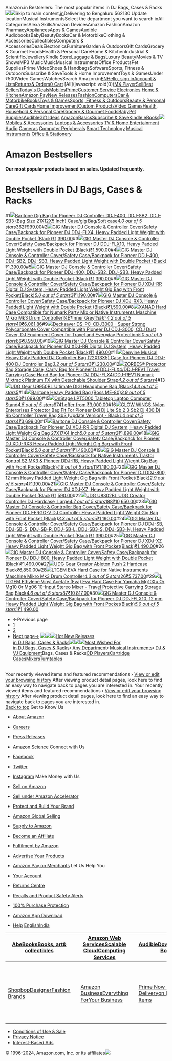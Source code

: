 Amazon.in Bestsellers: The most popular items in DJ Bags, Cases & Racks![](//fls-eu.amazon.in/1/batch/1/OP/A21TJRUUN4KGV:262-7801173-9112739:G8VQETQ20NC9QJ04YKRQ$uedata=s:%2Frd%2Fuedata%3Fstaticb%26id%3DG8VQETQ20NC9QJ04YKRQ:0)![](https://m.media-amazon.com/images/G/31/gno/sprites/nav-sprite-global-1x-reorg-privacy._CB541718031_.png)Skip to main content[.in](/ref=nav_logo)Delivering to Bengaluru 562130  Update locationMusical InstrumentsSelect the department you want to search inAll CategoriesAlexa SkillsAmazon DevicesAmazon FashionAmazon PharmacyAppliancesApps & GamesAudible AudiobooksBabyBeautyBooksCar & MotorbikeClothing & AccessoriesCollectiblesComputers & AccessoriesDealsElectronicsFurnitureGarden & OutdoorsGift CardsGrocery & Gourmet FoodsHealth & Personal CareHome & KitchenIndustrial & ScientificJewelleryKindle StoreLuggage & BagsLuxury BeautyMovies & TV ShowsMP3 MusicMusicMusical InstrumentsOffice ProductsPet SuppliesPrime VideoShoes & HandbagsSoftwareSports, Fitness & OutdoorsSubscribe & SaveTools & Home ImprovementToys & GamesUnder ₹500Video GamesWatchesSearch Amazon.in[EN](/customer-preferences/edit?ie=UTF8&preferencesReturnUrl=%2F&ref_=topnav_lang)[Hello, sign inAccount & Lists](https://www.amazon.in/ap/signin?openid.pape.max_auth_age=0&openid.return_to=https%3A%2F%2Fwww.amazon.in%2Fgp%2Fbestsellers%2Fmusical-instruments%2F4654335031%2Fref%3Dzg_bs_nav_musical-instruments_2_4654316031%2F%3Fie%3DUTF8%26ref_%3Dnav_ya_signin&openid.identity=http%3A%2F%2Fspecs.openid.net%2Fauth%2F2.0%2Fidentifier_select&openid.assoc_handle=inflex&openid.mode=checkid_setup&openid.claimed_id=http%3A%2F%2Fspecs.openid.net%2Fauth%2F2.0%2Fidentifier_select&openid.ns=http%3A%2F%2Fspecs.openid.net%2Fauth%2F2.0)[Returns& Orders](/gp/css/order-history?ref_=nav_orders_first)[0 Cart](/gp/cart/view.html?ref_=nav_cart) [All](javascript: void(0))[MX Player](/minitv?ref_=nav_avod_desktop_topnav)[Sell](/b/32702023031?node=32702023031&ld=AZINSOANavDesktop_T3&ref_=nav_cs_sell_T3)[Best Sellers](/gp/bestsellers/?ref_=nav_cs_bestsellers)[Today's Deals](/deals?ref_=nav_cs_gb)[Mobiles](/mobile-phones/b/?ie=UTF8&node=1389401031&ref_=nav_cs_mobiles)[Prime](/prime?ref_=nav_cs_primelink_nonmember)[Customer Service](/gp/help/customer/display.html?nodeId=200507590&ref_=nav_cs_help) [Electronics](/electronics/b/?ie=UTF8&node=976419031&ref_=nav_cs_electronics) [Home & Kitchen](/Home-Kitchen/b/?ie=UTF8&node=976442031&ref_=nav_cs_home)[Amazon Pay](/gp/sva/dashboard?ref_=nav_cs_apay)[New Releases](/gp/new-releases/?ref_=nav_cs_newreleases)[Fashion](/gp/browse.html?node=6648217031&ref_=nav_cs_fashion)[Computers](/computers-and-accessories/b/?ie=UTF8&node=976392031&ref_=nav_cs_pc)[Car & Motorbike](/Car-Motorbike-Store/b/?ie=UTF8&node=4772060031&ref_=nav_cs_automotive)[Books](/Books/b/?ie=UTF8&node=976389031&ref_=nav_cs_books)[Toys & Games](/Toys-Games/b/?ie=UTF8&node=1350380031&ref_=nav_cs_toys)[Sports, Fitness & Outdoors](/Sports/b/?ie=UTF8&node=1984443031&ref_=nav_cs_sports)[Beauty & Personal Care](/beauty/b/?ie=UTF8&node=1355016031&ref_=nav_cs_beauty)[Gift Cards](/gift-card-store/b/?ie=UTF8&node=3704982031&ref_=nav_cs_gc)[Home Improvement](/Home-Improvement/b/?ie=UTF8&node=4286640031&ref_=nav_cs_hi)[Custom Products](/Amazon-Custom/b/?ie=UTF8&node=32615889031&ref_=nav_cs_custom)[Video Games](/video-games/b/?ie=UTF8&node=976460031&ref_=nav_cs_video_games)[Health, Household & Personal Care](/health-and-personal-care/b/?ie=UTF8&node=1350384031&ref_=nav_cs_hpc)[Grocery & Gourmet Foods](/Gourmet-Specialty-Foods/b/?ie=UTF8&node=2454178031&ref_=nav_cs_grocery)[Baby](/Baby/b/?ie=UTF8&node=1571274031&ref_=nav_cs_baby)[Pet Supplies](/Pet-Supplies/b/?ie=UTF8&node=2454181031&ref_=nav_cs_pets)[Audible](/Audible-Books-and-Originals/b/?ie=UTF8&node=17941593031&ref_=nav_cs_audible)[Gift Ideas](/gcx/-/gfhz/?ref_=nav_cs_giftfinder) [AmazonBasics](/b/?node=6637738031&ref_=nav_cs_amazonbasics)[Subscribe & Save](/auto-deliveries/landing?ref_=nav_cs_sns)[Kindle eBooks](/Kindle-eBooks/b/?ie=UTF8&node=1634753031&ref_=nav_cs_kindle_books)[![](https://m.media-amazon.com/images/G/31/img18/Electronics/Megamenu/Megamenu_Electronics_top._CB485947327_.png)](/electronics/b/?ie=UTF8&node=976419031&ref_=topnav_storetab_top_elec_mega) [Mobiles & Accessories](/b/?_encoding=UTF8&node=1389401031&ref_=sv_top_elec_mega_1)  [Laptops & Accessories](/b/?_encoding=UTF8&node=976392031&ref_=sv_top_elec_mega_2)  [TV & Home Entertainment](/b/?_encoding=UTF8&node=1389375031&ref_=sv_top_elec_mega_3)  [Audio](/b/?_encoding=UTF8&node=1389335031&ref_=sv_top_elec_mega_4)  [Cameras](/b/?_encoding=UTF8&node=1388977031&ref_=sv_top_elec_mega_5)  [Computer Peripherals](/b/?_encoding=UTF8&node=1375248031&ref_=sv_top_elec_mega_6)  [Smart Technology](/b/?_encoding=UTF8&node=13773797031&ref_=sv_top_elec_mega_7)  [Musical Instruments](/b/?_encoding=UTF8&node=3677697031&ref_=sv_top_elec_mega_8)  [Office & Stationery](/b/?_encoding=UTF8&node=2454172031&ref_=sv_top_elec_mega_9) 

Amazon Bestsellers
==================

#### Our most popular products based on sales. Updated frequently.

Bestsellers in DJ Bags, Cases & Racks
=====================================

#1[![](https://images-eu.ssl-images-amazon.com/images/I/91GOGM-4pHL._AC_UL300_SR300,200_.jpg)](/Baritone-Pioneer-Controller-DDJ-400-21X13X4/dp/B07H85FSY3/ref=zg_bs_g_4654335031_d_sccl_1/262-7801173-9112739?psc=1)[Baritone Gig Bag for Pioneer DJ Controller DDJ-400, DDJ-SB2, DDJ-SB3 (Bag Size 21X12X5 Inch) Case/gig Bag/Soft case](/Baritone-Pioneer-Controller-DDJ-400-21X13X4/dp/B07H85FSY3/ref=zg_bs_g_4654335031_d_sccl_1/262-7801173-9112739?psc=1)[*4.0 out of 5 stars*362](/product-reviews/B07H85FSY3/ref=zg_bs_g_4654335031_d_sccl_1_cr/262-7801173-9112739)[₹999.00](/Baritone-Pioneer-Controller-DDJ-400-21X13X4/dp/B07H85FSY3/ref=zg_bs_g_4654335031_d_sccl_1/262-7801173-9112739?psc=1)#2[![](https://images-eu.ssl-images-amazon.com/images/I/710mWq2GyuL._AC_UL300_SR300,200_.jpg)](/GIG-Master-Controller-Backpack-DDJ-FLX4/dp/B0DN9WSMFD/ref=zg_bs_g_4654335031_d_sccl_2/262-7801173-9112739?psc=1)[GIG Master DJ Console & Controller Cover/Safety Case/Backpack for Pioneer DJ DDJ-FLX4, Heavy Padded Light Weight with Double Pocket (Black)](/GIG-Master-Controller-Backpack-DDJ-FLX4/dp/B0DN9WSMFD/ref=zg_bs_g_4654335031_d_sccl_2/262-7801173-9112739?psc=1)[₹1,390.00](/GIG-Master-Controller-Backpack-DDJ-FLX4/dp/B0DN9WSMFD/ref=zg_bs_g_4654335031_d_sccl_2/262-7801173-9112739?psc=1)#3[![](https://images-eu.ssl-images-amazon.com/images/I/710mWq2GyuL._AC_UL300_SR300,200_.jpg)](/GIG-Master-Controller-Backpack-DDJ-FLX10/dp/B0DN9VM5QM/ref=zg_bs_g_4654335031_d_sccl_3/262-7801173-9112739?psc=1)[GIG Master DJ Console & Controller Cover/Safety Case/Backpack for Pioneer DJ DDJ-FLX10, Heavy Padded Light Weight with Double Pocket (Black)](/GIG-Master-Controller-Backpack-DDJ-FLX10/dp/B0DN9VM5QM/ref=zg_bs_g_4654335031_d_sccl_3/262-7801173-9112739?psc=1)[₹1,590.00](/GIG-Master-Controller-Backpack-DDJ-FLX10/dp/B0DN9VM5QM/ref=zg_bs_g_4654335031_d_sccl_3/262-7801173-9112739?psc=1)#4[![](https://images-eu.ssl-images-amazon.com/images/I/710mWq2GyuL._AC_UL300_SR300,200_.jpg)](/GIG-Master-Console-Controller-Backpack/dp/B0DN9WC6M9/ref=zg_bs_g_4654335031_d_sccl_4/262-7801173-9112739?psc=1)[GIG Master DJ Console & Controller Cover/Safety Case/Backpack for Pioneer DDJ-400, DDJ-SB2, DDJ-SB3, Heavy Padded Light Weight with Double Pocket (Black)](/GIG-Master-Console-Controller-Backpack/dp/B0DN9WC6M9/ref=zg_bs_g_4654335031_d_sccl_4/262-7801173-9112739?psc=1)[₹1,390.00](/GIG-Master-Console-Controller-Backpack/dp/B0DN9WC6M9/ref=zg_bs_g_4654335031_d_sccl_4/262-7801173-9112739?psc=1)#5[![](https://images-eu.ssl-images-amazon.com/images/I/710mWq2GyuL._AC_UL300_SR300,200_.jpg)](/Master-Pioneer-DDJ-400-DDJ-SB2-DDJ-SB3/dp/B0DN5YLZGC/ref=zg_bs_g_4654335031_d_sccl_5/262-7801173-9112739?psc=1)[GIG Master DJ Console & Controller Cover/Safety Case/Backpack for Pioneer DDJ-400, DDJ-SB2, DDJ-SB3, Heavy Padded Light Weight with Double Pocket (Black)](/Master-Pioneer-DDJ-400-DDJ-SB2-DDJ-SB3/dp/B0DN5YLZGC/ref=zg_bs_g_4654335031_d_sccl_5/262-7801173-9112739?psc=1)[₹1,390.00](/Master-Pioneer-DDJ-400-DDJ-SB2-DDJ-SB3/dp/B0DN5YLZGC/ref=zg_bs_g_4654335031_d_sccl_5/262-7801173-9112739?psc=1)#6[![](https://images-eu.ssl-images-amazon.com/images/I/61mVoCgl8nL._AC_UL300_SR300,200_.jpg)](/Master-Pioneer-XDJ-RR-Digital-System/dp/B07X6NL3P6/ref=zg_bs_g_4654335031_d_sccl_6/262-7801173-9112739?psc=1)[GIG Master DJ Console & Controller Cover/Safety Case/Backpack for Pioneer DJ XDJ-RR Digital DJ System, Heavy Padded Light Weight Gig Bag with Front Pocket(Black)](/Master-Pioneer-XDJ-RR-Digital-System/dp/B07X6NL3P6/ref=zg_bs_g_4654335031_d_sccl_6/262-7801173-9112739?psc=1)[*5.0 out of 5 stars*3](/product-reviews/B07X6NL3P6/ref=zg_bs_g_4654335031_d_sccl_6_cr/262-7801173-9112739)[₹1,190.00](/Master-Pioneer-XDJ-RR-Digital-System/dp/B07X6NL3P6/ref=zg_bs_g_4654335031_d_sccl_6/262-7801173-9112739?psc=1)#7[![](https://images-eu.ssl-images-amazon.com/images/I/710mWq2GyuL._AC_UL300_SR300,200_.jpg)](/GIG-Master-Console-Controller-Backpack/dp/B0DN9X7HNB/ref=zg_bs_g_4654335031_d_sccl_7/262-7801173-9112739?psc=1)[GIG Master DJ Console & Controller Cover/Safety Case/Backpack for Pioneer DJ XDJ-RX3, Heavy Padded Light Weight with Double Pocket (Black)](/GIG-Master-Console-Controller-Backpack/dp/B0DN9X7HNB/ref=zg_bs_g_4654335031_d_sccl_7/262-7801173-9112739?psc=1)[₹1,590.00](/GIG-Master-Console-Controller-Backpack/dp/B0DN9X7HNB/ref=zg_bs_g_4654335031_d_sccl_7/262-7801173-9112739?psc=1)#8[![](https://images-eu.ssl-images-amazon.com/images/I/71YyPH39T8L._AC_UL300_SR300,200_.jpg)](/XANAD-Pioneer-Controller-Protective-Carrying/dp/B08H1ZG6Y8/ref=zg_bs_g_4654335031_d_sccl_8/262-7801173-9112739?psc=1)[XANAD Hard Case Compatible for Numark Party Mix or Native Instruments Maschine Mikro Mk3 Drum Controllerï¼Ë†Inner Greyï¼â€°](/XANAD-Pioneer-Controller-Protective-Carrying/dp/B08H1ZG6Y8/ref=zg_bs_g_4654335031_d_sccl_8/262-7801173-9112739?psc=1)[*4.2 out of 5 stars*40](/product-reviews/B08H1ZG6Y8/ref=zg_bs_g_4654335031_d_sccl_8_cr/262-7801173-9112739)[₹6,061.86](/XANAD-Pioneer-Controller-Protective-Carrying/dp/B08H1ZG6Y8/ref=zg_bs_g_4654335031_d_sccl_8/262-7801173-9112739?psc=1)#9[![](https://images-eu.ssl-images-amazon.com/images/I/51Yf-QtUPDL._AC_UL300_SR300,200_.jpg)](/Decksaver-Pioneer-CDJ-3000-Cover-DS-PC-CDJ3000/dp/B08PC3R5HY/ref=zg_bs_g_4654335031_d_sccl_9/262-7801173-9112739?psc=1)[Decksaver DS-PC-CDJ3000 - Super Strong Polycarbonate Cover Compatible with Pioneer DJ CDJ-3000, CDJ Dust Cover, DJ Equipment Cover for Travel and Everyday Protection](/Decksaver-Pioneer-CDJ-3000-Cover-DS-PC-CDJ3000/dp/B08PC3R5HY/ref=zg_bs_g_4654335031_d_sccl_9/262-7801173-9112739?psc=1)[*5.0 out of 5 stars*66](/product-reviews/B08PC3R5HY/ref=zg_bs_g_4654335031_d_sccl_9_cr/262-7801173-9112739)[₹8,950.00](/Decksaver-Pioneer-CDJ-3000-Cover-DS-PC-CDJ3000/dp/B08PC3R5HY/ref=zg_bs_g_4654335031_d_sccl_9/262-7801173-9112739?psc=1)#10[![](https://images-eu.ssl-images-amazon.com/images/I/710mWq2GyuL._AC_UL300_SR300,200_.jpg)](/GIG-Master-Console-Controller-Backpack/dp/B0DN9SYPGM/ref=zg_bs_g_4654335031_d_sccl_10/262-7801173-9112739?psc=1)[GIG Master DJ Console & Controller Cover/Safety Case/Backpack for Pioneer DJ XDJ-RR Digital DJ System, Heavy Padded Light Weight with Double Pocket (Black)](/GIG-Master-Console-Controller-Backpack/dp/B0DN9SYPGM/ref=zg_bs_g_4654335031_d_sccl_10/262-7801173-9112739?psc=1)[₹1,490.00](/GIG-Master-Console-Controller-Backpack/dp/B0DN9SYPGM/ref=zg_bs_g_4654335031_d_sccl_10/262-7801173-9112739?psc=1)#11[![](https://images-eu.ssl-images-amazon.com/images/I/611mn5Kqk3L._AC_UL300_SR300,200_.jpg)](/Denvine-Musical-Controller-22X13X5-Pioneer/dp/B0C1T4V4FT/ref=zg_bs_g_4654335031_d_sccl_11/262-7801173-9112739?psc=1)[Denvine Musical Heavy Duty Padded DJ Controller Bag (22X13X5) Case for Pioneer DJ DDJ-400 DJ Controller Bag](/Denvine-Musical-Controller-22X13X5-Pioneer/dp/B0C1T4V4FT/ref=zg_bs_g_4654335031_d_sccl_11/262-7801173-9112739?psc=1)[*3.2 out of 5 stars*3](/product-reviews/B0C1T4V4FT/ref=zg_bs_g_4654335031_d_sccl_11_cr/262-7801173-9112739)[₹1,230.00](/Denvine-Musical-Controller-22X13X5-Pioneer/dp/B0C1T4V4FT/ref=zg_bs_g_4654335031_d_sccl_11/262-7801173-9112739?psc=1)#12[![](https://images-eu.ssl-images-amazon.com/images/I/61krzw+t3IL._AC_UL300_SR300,200_.jpg)](/DDJ-FLX4-DDJ-REV1-Carrying-Mixtrack-Detachable/dp/B0CJ92WQ1H/ref=zg_bs_g_4654335031_d_sccl_12/262-7801173-9112739?psc=1)[ZORBES® Protector Bag Storage Case, Carry Bag for Pioneer DJ DDJ-FLX4/DDJ-REV1 Travel Carrying Case Hand Bag for Pioneer DJ DDJ-FLX4/DDJ-REV1 Numark Mixtrack Platinum FX with Detachable Shoulder Strap](/DDJ-FLX4-DDJ-REV1-Carrying-Mixtrack-Detachable/dp/B0CJ92WQ1H/ref=zg_bs_g_4654335031_d_sccl_12/262-7801173-9112739?psc=1)[*4.2 out of 5 stars*4](/product-reviews/B0CJ92WQ1H/ref=zg_bs_g_4654335031_d_sccl_12_cr/262-7801173-9112739)#13[![](https://images-eu.ssl-images-amazon.com/images/I/716ZbUGJZSL._AC_UL300_SR300,200_.jpg)](/UDG-Ultimate-DIGI-Headphone-Black/dp/B079J4VRM8/ref=zg_bs_g_4654335031_d_sccl_13/262-7801173-9112739?psc=1)[UDG Gear U9950BL Ultimate DIGI Headphone Bag (Black)](/UDG-Ultimate-DIGI-Headphone-Black/dp/B079J4VRM8/ref=zg_bs_g_4654335031_d_sccl_13/262-7801173-9112739?psc=1)[*4.3 out of 5 stars*5](/product-reviews/B079J4VRM8/ref=zg_bs_g_4654335031_d_sccl_13_cr/262-7801173-9112739)#14[![](https://images-eu.ssl-images-amazon.com/images/I/91GOGM-4pHL._AC_UL300_SR300,200_.jpg)](/Baritone-Guitar-Multi-effects-Padded-5inches/dp/B079NCBTRJ/ref=zg_bs_g_4654335031_d_sccl_14/262-7801173-9112739?psc=1)[Baritone Heavy Padded Bag (Boss ME-80)](/Baritone-Guitar-Multi-effects-Padded-5inches/dp/B079NCBTRJ/ref=zg_bs_g_4654335031_d_sccl_14/262-7801173-9112739?psc=1)[*3.9 out of 5 stars*50](/product-reviews/B079NCBTRJ/ref=zg_bs_g_4654335031_d_sccl_14_cr/262-7801173-9112739)[₹1,099.00](/Baritone-Guitar-Multi-effects-Padded-5inches/dp/B079NCBTRJ/ref=zg_bs_g_4654335031_d_sccl_14/262-7801173-9112739?psc=1)#15[![](https://images-eu.ssl-images-amazon.com/images/I/51YWCDXTIQL._AC_UL300_SR300,200_.jpg)](/On-Stage-LPT5000-Laptop-Computer-Stand/dp/B001AYONXU/ref=zg_bs_g_4654335031_d_sccl_15/262-7801173-9112739?psc=1)[OnStage LPT5000 Tabletop Laptop Computer Stand](/On-Stage-LPT5000-Laptop-Computer-Stand/dp/B001AYONXU/ref=zg_bs_g_4654335031_d_sccl_15/262-7801173-9112739?psc=1)[*4.5 out of 5 stars*974](/product-reviews/B001AYONXU/ref=zg_bs_g_4654335031_d_sccl_15_cr/262-7801173-9112739)[1 offer from ₹3,000.00](/On-Stage-LPT5000-Laptop-Computer-Stand/dp/B001AYONXU/ref=zg_bs_g_4654335031_d_sccl_15/262-7801173-9112739?psc=1)#16[![](https://images-eu.ssl-images-amazon.com/images/I/6169eoq8i4L._AC_UL300_SR300,200_.jpg)](/Enterprises-Protector-Pioneer-Controller-Version/dp/B0C1T1GGVV/ref=zg_bs_g_4654335031_d_sccl_16/262-7801173-9112739?psc=1)[GLOW WINGS Nylon Enterprises Protector Bag Fit For Pioneer Ddj Dj Lite Sb 2 3 Sb2 Dj 400 Dj Rb Controller Travel Bag Sb3 (Update Version) - Black](/Enterprises-Protector-Pioneer-Controller-Version/dp/B0C1T1GGVV/ref=zg_bs_g_4654335031_d_sccl_16/262-7801173-9112739?psc=1)[*1.0 out of 5 stars*4](/product-reviews/B0C1T1GGVV/ref=zg_bs_g_4654335031_d_sccl_16_cr/262-7801173-9112739)[₹3,699.00](/Enterprises-Protector-Pioneer-Controller-Version/dp/B0C1T1GGVV/ref=zg_bs_g_4654335031_d_sccl_16/262-7801173-9112739?psc=1)#17[![](https://images-eu.ssl-images-amazon.com/images/I/81NjalS7kdL._AC_UL300_SR300,200_.jpg)](/Baritone-Console-Controller-Backpack-Pioneer/dp/B07YSM8FZH/ref=zg_bs_g_4654335031_d_sccl_17/262-7801173-9112739?psc=1)[Baritone DJ Console & Controller Cover/Safety Case/Backpack For Pioneer DJ XDJ-RR Digital DJ System, Heavy Padded Light Weight Gig Bag 27X17X4 Inch](/Baritone-Console-Controller-Backpack-Pioneer/dp/B07YSM8FZH/ref=zg_bs_g_4654335031_d_sccl_17/262-7801173-9112739?psc=1)[*5.0 out of 5 stars*2](/product-reviews/B07YSM8FZH/ref=zg_bs_g_4654335031_d_sccl_17_cr/262-7801173-9112739)[₹1,899.00](/Baritone-Console-Controller-Backpack-Pioneer/dp/B07YSM8FZH/ref=zg_bs_g_4654335031_d_sccl_17/262-7801173-9112739?psc=1)#18[![](https://images-eu.ssl-images-amazon.com/images/I/61mVoCgl8nL._AC_UL300_SR300,200_.jpg)](/GIG-Master-DJ-Pioneer-XDJ-RX3/dp/B0D69W9FGB/ref=zg_bs_g_4654335031_d_sccl_18/262-7801173-9112739?psc=1)[GIG Master DJ Console & Controller Cover/Safety Case/Backpack for Pioneer DJ XDJ-RX3 Heavy Padded Light Weight Gig Bag with Front Pocket(Black)](/GIG-Master-DJ-Pioneer-XDJ-RX3/dp/B0D69W9FGB/ref=zg_bs_g_4654335031_d_sccl_18/262-7801173-9112739?psc=1)[*5.0 out of 5 stars*1](/product-reviews/B0D69W9FGB/ref=zg_bs_g_4654335031_d_sccl_18_cr/262-7801173-9112739)[₹1,490.00](/GIG-Master-DJ-Pioneer-XDJ-RX3/dp/B0D69W9FGB/ref=zg_bs_g_4654335031_d_sccl_18/262-7801173-9112739?psc=1)#19[![](https://images-eu.ssl-images-amazon.com/images/I/81cvO9zWpBL._AC_UL300_SR300,200_.jpg)](/GIG-Master-Native-Traktor-Kontrol/dp/B07X98LP2T/ref=zg_bs_g_4654335031_d_sccl_19/262-7801173-9112739?psc=1)[GIG Master DJ Console & Controller Cover/Safety Case/Backpack for Native Instruments Traktor Kontrol S2 MK3 & Pioneer DDJ-RB, Heavy Padded Light Wieght Gig Bag with Front Pocket(Black)](/GIG-Master-Native-Traktor-Kontrol/dp/B07X98LP2T/ref=zg_bs_g_4654335031_d_sccl_19/262-7801173-9112739?psc=1)[*4.8 out of 5 stars*11](/product-reviews/B07X98LP2T/ref=zg_bs_g_4654335031_d_sccl_19_cr/262-7801173-9112739)[₹1,190.00](/GIG-Master-Native-Traktor-Kontrol/dp/B07X98LP2T/ref=zg_bs_g_4654335031_d_sccl_19/262-7801173-9112739?psc=1)#20[![](https://images-eu.ssl-images-amazon.com/images/I/61mVoCgl8nL._AC_UL300_SR300,200_.jpg)](/GIG-Master-DJ-Pioneer-DDJ-800/dp/B07X9CSVCT/ref=zg_bs_g_4654335031_d_sccl_20/262-7801173-9112739?psc=1)[GIG Master DJ Console & Controller Cover/Safety Case/Backpack for Pioneer DJ DDJ-800, 12 mm Heavy Padded Light Weight Gig Bag with Front Pocket(Black)](/GIG-Master-DJ-Pioneer-DDJ-800/dp/B07X9CSVCT/ref=zg_bs_g_4654335031_d_sccl_20/262-7801173-9112739?psc=1)[*2.9 out of 5 stars*4](/product-reviews/B07X9CSVCT/ref=zg_bs_g_4654335031_d_sccl_20_cr/262-7801173-9112739)[₹1,190.00](/GIG-Master-DJ-Pioneer-DDJ-800/dp/B07X9CSVCT/ref=zg_bs_g_4654335031_d_sccl_20/262-7801173-9112739?psc=1)#21[![](https://images-eu.ssl-images-amazon.com/images/I/710mWq2GyuL._AC_UL300_SR300,200_.jpg)](/GIG-Master-Console-Controller-Backpack/dp/B0DN9VYK9X/ref=zg_bs_g_4654335031_d_sccl_21/262-7801173-9112739?psc=1)[GIG Master DJ Console & Controller Cover/Safety Case/Backpack for Pioneer DJ XDJ-XZ, Heavy Padded Light Weight with Double Pocket (Black)](/GIG-Master-Console-Controller-Backpack/dp/B0DN9VYK9X/ref=zg_bs_g_4654335031_d_sccl_21/262-7801173-9112739?psc=1)[₹1,590.00](/GIG-Master-Console-Controller-Backpack/dp/B0DN9VYK9X/ref=zg_bs_g_4654335031_d_sccl_21/262-7801173-9112739?psc=1)#22[![](https://images-eu.ssl-images-amazon.com/images/I/61kAMoCAweL._AC_UL300_SR300,200_.jpg)](/UDG-Creator-Controller-Hardcase-U8302BL/dp/B00MXU0IHU/ref=zg_bs_g_4654335031_d_sccl_22/262-7801173-9112739?psc=1)[UDG U8302BL UDG Creator Controller DJ Hardcase, Large](/UDG-Creator-Controller-Hardcase-U8302BL/dp/B00MXU0IHU/ref=zg_bs_g_4654335031_d_sccl_22/262-7801173-9112739?psc=1)[*4.7 out of 5 stars*188](/product-reviews/B00MXU0IHU/ref=zg_bs_g_4654335031_d_sccl_22_cr/262-7801173-9112739)[₹10,650.00](/UDG-Creator-Controller-Hardcase-U8302BL/dp/B00MXU0IHU/ref=zg_bs_g_4654335031_d_sccl_22/262-7801173-9112739?psc=1)#23[![](https://images-eu.ssl-images-amazon.com/images/I/81cvO9zWpBL._AC_UL300_SR300,200_.jpg)](/GIG-Master-Controller-Pioneer-DDJ-ERGO-V/dp/B07X88SVMN/ref=zg_bs_g_4654335031_d_sccl_23/262-7801173-9112739?psc=1)[GIG Master DJ Console & Controller Bag Cover/Safety Case/Backpack for Pioneer DDJ-ERGO-V DJ Controller Heavy Padded Light Weight Gig Bag with Front Pocket (Black)](/GIG-Master-Controller-Pioneer-DDJ-ERGO-V/dp/B07X88SVMN/ref=zg_bs_g_4654335031_d_sccl_23/262-7801173-9112739?psc=1)[*3.3 out of 5 stars*5](/product-reviews/B07X88SVMN/ref=zg_bs_g_4654335031_d_sccl_23_cr/262-7801173-9112739)[₹1,190.00](/GIG-Master-Controller-Pioneer-DDJ-ERGO-V/dp/B07X88SVMN/ref=zg_bs_g_4654335031_d_sccl_23/262-7801173-9112739?psc=1)#24[![](https://images-eu.ssl-images-amazon.com/images/I/710mWq2GyuL._AC_UL300_SR300,200_.jpg)](/GIG-Master-Controller-DDJ-SB3-S-DDJ-SB3-N/dp/B0DN9S7ZVS/ref=zg_bs_g_4654335031_d_sccl_24/262-7801173-9112739?psc=1)[GIG Master DJ Console & Controller Cover/Safety Case/Backpack for Pioneer DJ DDJ-SB, DDJ-SB-S, DDJ-SB-R, DDJ-SB-L, DDJ-SB3-S, DDJ-SB3-N, Heavy Padded Light Weight with Double Pocket (Black)](/GIG-Master-Controller-DDJ-SB3-S-DDJ-SB3-N/dp/B0DN9S7ZVS/ref=zg_bs_g_4654335031_d_sccl_24/262-7801173-9112739?psc=1)[₹1,390.00](/GIG-Master-Controller-DDJ-SB3-S-DDJ-SB3-N/dp/B0DN9S7ZVS/ref=zg_bs_g_4654335031_d_sccl_24/262-7801173-9112739?psc=1)#25[![](https://images-eu.ssl-images-amazon.com/images/I/61mVoCgl8nL._AC_UL300_SR300,200_.jpg)](/GIG-Master-DJ-Pioneer-XDJ-XZ/dp/B0D69Y1SS2/ref=zg_bs_g_4654335031_d_sccl_25/262-7801173-9112739?psc=1)[GIG Master DJ Console & Controller Cover/Safety Case/Backpack for Pioneer DJ XDJ-XZ Heavy Padded Light Weight Gig Bag with Front Pocket(Black)](/GIG-Master-DJ-Pioneer-XDJ-XZ/dp/B0D69Y1SS2/ref=zg_bs_g_4654335031_d_sccl_25/262-7801173-9112739?psc=1)[₹1,490.00](/GIG-Master-DJ-Pioneer-XDJ-XZ/dp/B0D69Y1SS2/ref=zg_bs_g_4654335031_d_sccl_25/262-7801173-9112739?psc=1)#26[![](https://images-eu.ssl-images-amazon.com/images/I/710mWq2GyuL._AC_UL300_SR300,200_.jpg)](/GIG-Master-Console-Controller-Backpack/dp/B0DN9Y3JY2/ref=zg_bs_g_4654335031_d_sccl_26/262-7801173-9112739?psc=1)[GIG Master DJ Console & Controller Cover/Safety Case/Backpack for Pioneer DJ DDJ-800, Heavy Padded Light Weight with Double Pocket (Black)](/GIG-Master-Console-Controller-Backpack/dp/B0DN9Y3JY2/ref=zg_bs_g_4654335031_d_sccl_26/262-7801173-9112739?psc=1)[₹1,490.00](/GIG-Master-Console-Controller-Backpack/dp/B0DN9Y3JY2/ref=zg_bs_g_4654335031_d_sccl_26/262-7801173-9112739?psc=1)#27[![](https://images-eu.ssl-images-amazon.com/images/I/81jVVNrRAAL._AC_UL300_SR300,200_.jpg)](/UDG-Creator-Ableton-Hardcase-Black/dp/B079J1QPT5/ref=zg_bs_g_4654335031_d_sccl_27/262-7801173-9112739?psc=1)[UDG Gear Creator Ableton Push 2 Hardcase Black](/UDG-Creator-Ableton-Hardcase-Black/dp/B079J1QPT5/ref=zg_bs_g_4654335031_d_sccl_27/262-7801173-9112739?psc=1)[₹6,850.00](/UDG-Creator-Ableton-Hardcase-Black/dp/B079J1QPT5/ref=zg_bs_g_4654335031_d_sccl_27/262-7801173-9112739?psc=1)#28[![](https://images-eu.ssl-images-amazon.com/images/I/71vD9NTb0xL._AC_UL300_SR300,200_.jpg)](/LTGEM-Native-Instruments-Maschine-Controller/dp/B093KFCQTS/ref=zg_bs_g_4654335031_d_sccl_28/262-7801173-9112739?psc=1)[LTGEM EVA Hard Case for Native Instruments Maschine Mikro Mk3 Drum Controller](/LTGEM-Native-Instruments-Maschine-Controller/dp/B093KFCQTS/ref=zg_bs_g_4654335031_d_sccl_28/262-7801173-9112739?psc=1)[*4.3 out of 5 stars*26](/product-reviews/B093KFCQTS/ref=zg_bs_g_4654335031_d_sccl_28_cr/262-7801173-9112739)[₹5,737.00](/LTGEM-Native-Instruments-Maschine-Controller/dp/B093KFCQTS/ref=zg_bs_g_4654335031_d_sccl_28/262-7801173-9112739?psc=1)#29[![](https://images-eu.ssl-images-amazon.com/images/I/71K+Cef7uxL._AC_UL300_SR300,200_.jpg)](/LTGEM-YAMAHA-MG10XU-10-Input-Stereo/dp/B09579PXK4/ref=zg_bs_g_4654335031_d_sccl_29/262-7801173-9112739?psc=1)[L LTGEM Ethylene Vinyl Acetate (Eva) Eva Hard Case For Yamaha Mg10Xu Or Mg10 Or Mg06 10-Input Stereo Mixer - Travel Protective Carrying Storage Bag,Black](/LTGEM-YAMAHA-MG10XU-10-Input-Stereo/dp/B09579PXK4/ref=zg_bs_g_4654335031_d_sccl_29/262-7801173-9112739?psc=1)[*4.6 out of 5 stars*87](/product-reviews/B09579PXK4/ref=zg_bs_g_4654335031_d_sccl_29_cr/262-7801173-9112739)[₹10,817.00](/LTGEM-YAMAHA-MG10XU-10-Input-Stereo/dp/B09579PXK4/ref=zg_bs_g_4654335031_d_sccl_29/262-7801173-9112739?psc=1)#30[![](https://images-eu.ssl-images-amazon.com/images/I/61mVoCgl8nL._AC_UL300_SR300,200_.jpg)](/GIG-Master-DJ-Pioneer-DDJ-FLX10/dp/B0D53G6RK1/ref=zg_bs_g_4654335031_d_sccl_30/262-7801173-9112739?psc=1)[GIG Master DJ Console & Controller Cover/Safety Case/Backpack for Pioneer DJ DDJ-FLX10, 12 mm Heavy Padded Light Weight Gig Bag with Front Pocket(Black)](/GIG-Master-DJ-Pioneer-DDJ-FLX10/dp/B0D53G6RK1/ref=zg_bs_g_4654335031_d_sccl_30/262-7801173-9112739?psc=1)[*5.0 out of 5 stars*1](/product-reviews/B0D53G6RK1/ref=zg_bs_g_4654335031_d_sccl_30_cr/262-7801173-9112739)[₹1,490.00](/GIG-Master-DJ-Pioneer-DDJ-FLX10/dp/B0D53G6RK1/ref=zg_bs_g_4654335031_d_sccl_30/262-7801173-9112739?psc=1)

* ←Previous page
* [1](/gp/bestsellers/musical-instruments/4654335031/ref=zg_bs_pg_1_musical-instruments?ie=UTF8&pg=1)
* [2](/gp/bestsellers/musical-instruments/4654335031/ref=zg_bs_pg_2_musical-instruments?ie=UTF8&pg=2)
* [Next page→](/gp/bestsellers/musical-instruments/4654335031/ref=zg_bs_pg_2_musical-instruments?ie=UTF8&pg=2)
[![](https://m.media-amazon.com/images/I/31tQ9PWNvHL.jpg)![](https://m.media-amazon.com/images/I/31tQ9PWNvHL.jpg)![](https://m.media-amazon.com/images/I/31tQ9PWNvHL.jpg)Hot New Releases  
in DJ Bags, Cases & Racks](/gp/new-releases/musical-instruments/4654335031/ref=zg_bs_tab_t_musical-instruments_bsnr)[![](https://m.media-amazon.com/images/I/41V903oYxZL.jpg)![](https://m.media-amazon.com/images/I/31e5yrl3A4L.jpg)![](https://m.media-amazon.com/images/I/41GmQyKhIpL.jpg)Most Wished For  
in DJ Bags, Cases & Racks](/gp/most-wished-for/musical-instruments/4654335031/ref=zg_bs_tab_t_musical-instruments_mw)‹ [Any Department](/gp/bestsellers/ref=zg_bs_unv_musical-instruments_0_4654335031_3)‹ [Musical Instruments](/gp/bestsellers/musical-instruments/ref=zg_bs_unv_musical-instruments_1_4654335031_2)‹ [DJ & VJ Equipment](/gp/bestsellers/musical-instruments/4654316031/ref=zg_bs_unv_musical-instruments_2_4654335031_1)Bags, Cases & Racks[CD Players](/gp/bestsellers/musical-instruments/51346629031/ref=zg_bs_nav_musical-instruments_3_4654335031)[Cartridge Cases](/gp/bestsellers/musical-instruments/51346630031/ref=zg_bs_nav_musical-instruments_3_4654335031)[Mixers](/gp/bestsellers/musical-instruments/51346632031/ref=zg_bs_nav_musical-instruments_3_4654335031)[Turntables](/gp/bestsellers/musical-instruments/51346631031/ref=zg_bs_nav_musical-instruments_3_4654335031)  

|  |
| --- |

 Your recently viewed items and featured recommendations  ›  [View or edit your browsing history](/gp/history)  After viewing product detail pages, look here to find an easy way to navigate back to pages you are interested in.  Your recently viewed items and featured recommendations  ›  [View or edit your browsing history](/gp/history)  After viewing product detail pages, look here to find an easy way to navigate back to pages you are interested in.   
 [Back to top](javascript:void(0)) Get to Know Us

* [About Amazon](https://www.aboutamazon.in/?utm_source=gateway&utm_medium=footer)
* [Careers](https://amazon.jobs)
* [Press Releases](https://press.aboutamazon.in/?utm_source=gateway&utm_medium=footer)
* [Amazon Science](https://www.amazon.science)
Connect with Us

* [Facebook](https://www.amazon.in/gp/redirect.html/ref=footer_fb?location=http://www.facebook.com/AmazonIN&token=2075D5EAC7BB214089728E2183FD391706D41E94&6)
* [Twitter](https://www.amazon.in/gp/redirect.html/ref=footer_twitter?location=http://twitter.com/AmazonIN&token=A309DFBFCB1E37A808FF531934855DC817F130B6&6)
* [Instagram](https://www.amazon.in/gp/redirect.html?location=https://www.instagram.com/amazondotin&token=264882C912E9D005CB1D9B61F12E125D5DF9BFC7&source=standards)
Make Money with Us

* [Sell on Amazon](/b/?node=2838698031&ld=AZINSOANavDesktopFooter_C&ref_=nav_footer_sell_C)
* [Sell under Amazon Accelerator](https://accelerator.amazon.in/?ref_=map_1_b2b_GW_FT)
* [Protect and Build Your Brand](https://brandservices.amazon.in/?ref=AOINABRLGNRFOOT&ld=AOINABRLGNRFOOT)
* [Amazon Global Selling](https://sell.amazon.in/grow-your-business/amazon-global-selling.html?ld=AZIN_Footer_V1&ref=AZIN_Footer_V1)
* [Supply to Amazon](https://supply.amazon.com/?ref_=footer_sta&lang=en-IN)
* [Become an Affiliate](https://affiliate-program.amazon.in/?utm_campaign=assocshowcase&utm_medium=footer&utm_source=GW&ref_=footer_assoc)
* [Fulfilment by Amazon](https://services.amazon.in/services/fulfilment-by-amazon/benefits.html/ref=az_footer_fba?ld=AWRGINFBAfooter)
* [Advertise Your Products](https://advertising.amazon.in/?ref=Amz.in)
* [Amazon Pay on Merchants](https://www.amazonpay.in/merchant)
Let Us Help You

* [Your Account](/gp/css/homepage.html?ref_=footer_ya)
* [Returns Centre](/gp/css/returns/homepage.html?ref_=footer_hy_f_4)
* [Recalls and Product Safety Alerts](https://www.amazon.in/your-product-safety-alerts?ref_=footer_bsx_ypsa)
* [100% Purchase Protection](/gp/help/customer/display.html?nodeId=201083470&ref_=footer_swc)
* [Amazon App Download](/gp/browse.html?node=6967393031&ref_=footer_mobapp)
* [Help](/gp/help/customer/display.html?nodeId=200507590&ref_=footer_gw_m_b_he)
[English](/customer-preferences/edit?ie=UTF8&preferencesReturnUrl=%2F&ref_=footer_lang)[India](/customer-preferences/country?ie=UTF8&preferencesReturnUrl=%2F&ref_=footer_icp_cp)

| [AbeBooksBooks, art& collectibles](https://www.abebooks.com/) |  | [Amazon Web ServicesScalable CloudComputing Services](https://aws.amazon.com/what-is-cloud-computing/?sc_channel=EL&sc_campaign=IN_amazonfooter) |  | [AudibleDownloadAudio Books](https://www.audible.in/) |  | [IMDbMovies, TV& Celebrities](https://www.imdb.com/) |
| --- | --- | --- | --- | --- | --- | --- |
|  |
| [ShopbopDesignerFashion Brands](https://www.shopbop.com/) |  | [Amazon BusinessEverything ForYour Business](/business?ref=footer_aingw) |  | [Prime Now 2-Hour Deliveryon Everyday Items](/now?ref=footer_amznow) |  | [Amazon Prime Music100 million songs, ad-freeOver 15 million podcast episodes](/music/prime?ref=footer_apm) |

* [Conditions of Use & Sale](/gp/help/customer/display.html?nodeId=200545940&ref_=footer_cou)
* [Privacy Notice](/gp/help/customer/display.html?nodeId=200534380&ref_=footer_privacy)
* [Interest-Based Ads](/gp/help/customer/display.html?nodeId=202075050&ref_=footer_iba)

© 1996-2024, Amazon.com, Inc. or its affiliates![](//fls-eu.amazon.in/1/batch/1/OP/A21TJRUUN4KGV:262-7801173-9112739:G8VQETQ20NC9QJ04YKRQ$uedata=s:%2Frd%2Fuedata%3Fnoscript%26id%3DG8VQETQ20NC9QJ04YKRQ:0)